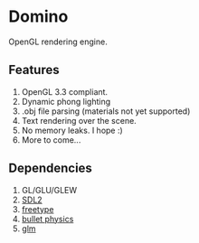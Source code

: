 Domino
======

OpenGL rendering engine.

Features
--------

1. OpenGL 3.3 compliant.
2. Dynamic phong lighting
3. .obj file parsing (materials not yet supported)
4. Text rendering over the scene.
5. No memory leaks. I hope :)
6. More to come...

Dependencies
------------

1. GL/GLU/GLEW
2. [SDL2][2]
3. [freetype][3]
4. [bullet physics][4]
5. [glm][5]

[2]: https://www.libsdl.org
[3]: http://www.freetype.org
[4]: http://bulletphysics.org
[5]: http://glm.g-truc.net
